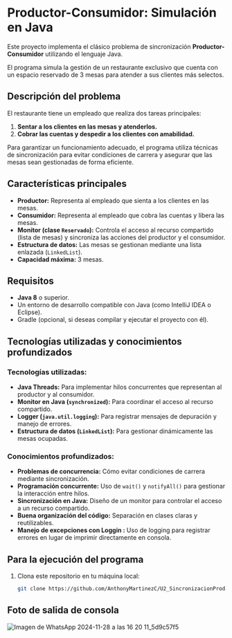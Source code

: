# Productor-Consumidor: Simulación en Java

Este proyecto implementa el clásico problema de sincronización **Productor-Consumidor** utilizando el lenguaje Java. 

El programa simula la gestión de un restaurante exclusivo que cuenta con un espacio reservado de 3 mesas para atender a sus clientes más selectos.

## **Descripción del problema**
El restaurante tiene un empleado que realiza dos tareas principales:
1. **Sentar a los clientes en las mesas y atenderlos.**
2. **Cobrar las cuentas y despedir a los clientes con amabilidad.**

Para garantizar un funcionamiento adecuado, el programa utiliza técnicas de sincronización para evitar condiciones de carrera y asegurar que las mesas sean gestionadas de forma eficiente.

## **Características principales**
- **Productor:** Representa al empleado que sienta a los clientes en las mesas.
- **Consumidor:** Representa al empleado que cobra las cuentas y libera las mesas.
- **Monitor (clase `Reservado`):** Controla el acceso al recurso compartido (lista de mesas) y sincroniza las acciones del productor y el consumidor.
- **Estructura de datos:** Las mesas se gestionan mediante una lista enlazada (`LinkedList`).
- **Capacidad máxima:** 3 mesas.

## **Requisitos**
- **Java 8** o superior.
- Un entorno de desarrollo compatible con Java (como IntelliJ IDEA o Eclipse).
- Gradle (opcional, si deseas compilar y ejecutar el proyecto con él).

## **Tecnologías utilizadas y conocimientos profundizados**

### **Tecnologías utilizadas:**
- **Java Threads:** Para implementar hilos concurrentes que representan al productor y al consumidor.
- **Monitor en Java (`synchronized`):** Para coordinar el acceso al recurso compartido.
- **Logger (`java.util.logging`):** Para registrar mensajes de depuración y manejo de errores.
- **Estructura de datos (`LinkedList`):** Para gestionar dinámicamente las mesas ocupadas.

### **Conocimientos profundizados:**
- **Problemas de concurrencia:** Cómo evitar condiciones de carrera mediante sincronización.
- **Programación concurrente:** Uso de `wait()` y `notifyAll()` para gestionar la interacción entre hilos.
- **Sincronización en Java:** Diseño de un monitor para controlar el acceso a un recurso compartido.
- **Buena organización del código:** Separación en clases claras y reutilizables.
- **Manejo de excepciones con Loggin :** Uso de logging para registrar errores en lugar de imprimir directamente en consola.

## **Para la ejecución del programa**
1. Clona este repositorio en tu máquina local:
   ```bash
   git clone https://github.com/AnthonyMartinezC/U2_SincronizacionProductorConsumidor
## **Foto de salida de consola**

![Imagen de WhatsApp 2024-11-28 a las 16 20 11_5d9c57f5](https://github.com/user-attachments/assets/38a299de-5322-41a8-965f-57b99505daf2)

